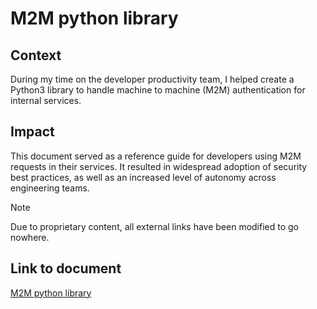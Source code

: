 # M2M python library

## Context

During my time on the developer productivity team, I helped create a Python3 library to handle machine to machine (M2M) authentication for internal services.

## Impact

This document served as a reference guide for developers using M2M requests in their services. It resulted in widespread adoption of security best practices, as well as an increased level of autonomy across engineering teams.

> [!NOTE]
> Due to proprietary content, all external links have been modified to go nowhere.

## Link to document

[M2M python library](pythonLibrary.md)
